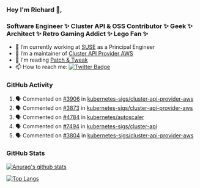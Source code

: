 ### Hey I'm Richard 👋, 

<h3 align="left">Software Engineer ✨ Cluster API & OSS Contributor ✨ Geek ✨ Architect ✨ Retro Gaming Addict ✨ Lego Fan ✨</h3>

- 🔭 I’m currently working at [SUSE](https://www.suse.com/) as a Principal Engineer
- 👯 I’m a maintainer of [Cluster API Provider AWS](https://github.com/kubernetes-sigs/cluster-api-provider-aws)
- 💬 I'm reading [Patch & Tweak](https://bjooks.com/products/patch-tweak-exploring-modular-synthesis)
- 📫 How to reach me: [![Twitter Badge](https://img.shields.io/badge/-@fruit_case-00acee?style=flat&logo=Twitter&logoColor=white)](https://twitter.com/intent/follow?screen_name=fruit_case "Follow on Twitter")

### GitHub Activity 

<!--START_SECTION:activity-->
1. 🗣 Commented on [#3906](https://github.com/kubernetes-sigs/cluster-api-provider-aws/issues/3906) in [kubernetes-sigs/cluster-api-provider-aws](https://github.com/kubernetes-sigs/cluster-api-provider-aws)
2. 🗣 Commented on [#3873](https://github.com/kubernetes-sigs/cluster-api-provider-aws/issues/3873) in [kubernetes-sigs/cluster-api-provider-aws](https://github.com/kubernetes-sigs/cluster-api-provider-aws)
3. 🗣 Commented on [#4784](https://github.com/kubernetes/autoscaler/issues/4784) in [kubernetes/autoscaler](https://github.com/kubernetes/autoscaler)
4. 🗣 Commented on [#7494](https://github.com/kubernetes-sigs/cluster-api/issues/7494) in [kubernetes-sigs/cluster-api](https://github.com/kubernetes-sigs/cluster-api)
5. 🗣 Commented on [#3804](https://github.com/kubernetes-sigs/cluster-api-provider-aws/issues/3804) in [kubernetes-sigs/cluster-api-provider-aws](https://github.com/kubernetes-sigs/cluster-api-provider-aws)
<!--END_SECTION:activity-->

### GitHub Stats

[![Anurag's github stats](https://github-readme-stats.vercel.app/api?username=richardcase&count_private=true&show_icons=true)](https://github.com/anuraghazra/github-readme-stats)

[![Top Langs](https://github-readme-stats.vercel.app/api/top-langs/?username=richardcase&hide=html&layout=compact)](https://github.com/anuraghazra/github-readme-stats)

